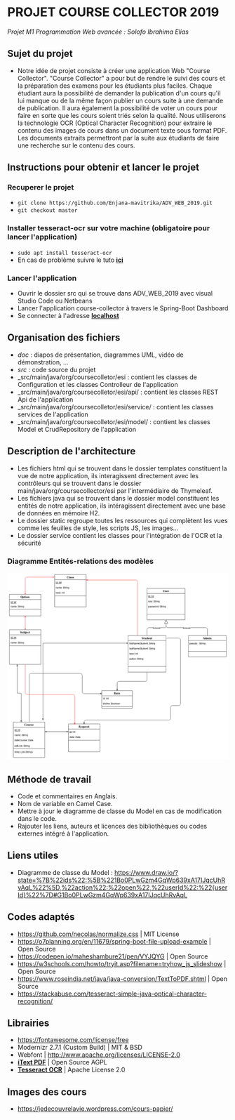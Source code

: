 # PROJET COURSE COLLECTOR 2019
_Projet M1 Programmation Web avancée : Solofo Ibrahima Elias_

## Sujet du projet
 - Notre idée de projet consiste à créer une application Web "Course Collector".
 "Course Collector" a pour but de rendre le suivi des cours et la préparation des examens pour les étudiants plus faciles.
 Chaque étudiant aura la possibilité de demander la publication d'un cours qu'il lui manque ou de la même façon publier un cours suite à une demande de publication.
 Il aura également la possibilité de voter un cours pour faire en sorte que les cours soient triés selon la qualité.
 Nous utiliserons la technologie OCR (Optical Character Recognition) pour extraire le contenu des images de cours dans un document texte sous format PDF.
 Les documents extraits permettront par la suite aux étudiants de faire une recherche sur le contenu des cours.



## Instructions pour obtenir et lancer le projet

### Recuperer le projet
 - `git clone https://github.com/Enjana-mavitrika/ADV_WEB_2019.git`
 - `git checkout master`

### Installer tesseract-ocr sur votre machine (obligatoire pour lancer l'application) 
 - `sudo apt install tesseract-ocr`
 - En cas de problème suivre le tuto **[ici](https://github.com/tesseract-ocr/tesseract/wiki/Compiling#linux)**

### Lancer l'application 
 - Ouvrir le dossier src qui se trouve dans ADV_WEB_2019 avec visual Studio Code ou Netbeans
 - Lancer l'application course-collector à travers le Spring-Boot Dashboard
 - Se connecter à l'adresse **[localhost](http://localhost:8080/)**



## Organisation des fichiers 
 - _doc_ : diapos de présentation, diagrammes UML, vidéo de démonstration, ...
 - _src_ : code source du projet
 - _src/main/java/org/coursecolletor/esi : contient les classes de Configuration et les classes Controlleur de l'application
 - _src/main/java/org/coursecolletor/esi/api/ : contient les classes REST Api de l'application
 - _src/main/java/org/coursecolletor/esi/service/ : contient les classes services de l'application
 - _src/main/java/org/coursecolletor/esi/model/ : contient les classes Model et CrudRepository de l'application



## Description de l'architecture

 - Les fichiers html qui se trouvent dans le dossier templates constituent la vue de notre application, ils interagissent directement avec les contrôleurs qui se trouvent dans le dossier main/java/org/coursecollector/esi par l'intermédiaire de Thymeleaf.
 - Les fichiers java qui se trouvent dans le dossier model constituent les entités de notre application, ils intéragissent directement avec une base de données en mémoire H2.
 - Le dossier static regroupe toutes les ressources qui complètent les vues comme les feuilles de style, les scripts JS, les images...
 - Le dossier service contient les classes pour l'intégration de l'OCR et la sécurité
### Diagramme Entités-relations des modèles
 ![diagramme entités-relations des modèles](https://github.com/Enjana-mavitrika/ADV_WEB_2019/blob/dev/doc/diagramme_entit%C3%A9s_relations_des_mod%C3%A8les)



## Méthode de travail 
 - Code et commentaires en Anglais.
 - Nom de variable en Camel Case.
 - Mettre à jour le diagramme de classe du Model en cas de modification dans le code.
 - Rajouter les liens, auteurs et licences des bibliothèques ou codes externes intégré à l'application.



## Liens utiles
 - Diagramme de classe du Model : https://www.draw.io/?state=%7B%22ids%22:%5B%221Bo0PLwGzm4GqWp639xA17IJqcUhRvAqL%22%5D,%22action%22:%22open%22,%22userId%22:%22{userId}%22%7D#G1Bo0PLwGzm4GqWp639xA17IJqcUhRvAqL



## Codes adaptés
 - https://github.com/necolas/normalize.css | MIT License
 - https://o7planning.org/en/11679/spring-boot-file-upload-example | Open Source
 - https://codepen.io/maheshambure21/pen/VYJQYG | Open Source
 - https://w3schools.com/howto/tryit.asp?filename=tryhow_js_slideshow  | Open Source
 - https://www.roseindia.net/java/java-conversion/TextToPDF.shtml | Open Source
 - https://stackabuse.com/tesseract-simple-java-optical-character-recognition/
 


## Librairies
 - https://fontawesome.com/license/free
 - Modernizr 2.7.1 (Custom Build) | MIT & BSD
 - Webfont | http://www.apache.org/licenses/LICENSE-2.0
 - **[iText PDF](https://itextpdf.com/fr)** | Open Source AGPL
 - **[Tesseract OCR](https://github.com/tesseract-ocr)** | Apache License 2.0



## Images des cours
 - https://jedecouvrelavie.wordpress.com/cours-papier/
